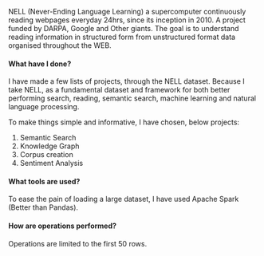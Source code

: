 NELL (Never-Ending Language Learning) a supercomputer continuously reading webpages everyday 24hrs, since its inception in 2010. A project funded by DARPA, Google and Other giants. The goal is to understand reading information in structured form from unstructured format data organised throughout the WEB. 

#### What have I done?

I have made a few lists of projects, through the NELL dataset. Because I take NELL, as a fundamental dataset and framework for both better performing search, reading, semantic search, machine learning and natural language processing. 

To make things simple and informative, I have chosen, below projects:

1. Semantic Search
2. Knowledge Graph
3. Corpus creation
4. Sentiment Analysis

#### What tools are used? 

To ease the pain of loading a large dataset, I have used Apache Spark (Better than Pandas). 

#### How are operations performed?

Operations are limited to the first 50 rows.





